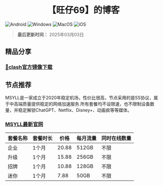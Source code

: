<h1 align="center">【旺仔69】的博客</h1>

![Android](https://img.shields.io/badge/安卓-Android-brightgreen)
![Windows](https://img.shields.io/badge/微软-Windows-blue)
![MacOS](https://img.shields.io/badge/OS-MacOS-lightgrey)
![iOS](https://img.shields.io/badge/苹果-iOS-red)
> ****最后更新时间：**** 2025年03月03日
## 精品分享
### [🚀clash官方镜像下载](https://github.com/wangzai69/ClashX)


## 节点推荐
MSYLL是一家成立于2020年稳定机场，性价比很高，节点采用的是SS协议，属于中高端质量提供稳定的网络加速服务.所有套餐均不设限速，也不限制设备数量，并稳定解锁ChatGPT、Netflix、Disney+、动画疯等等媒体。
### [MSYLL最新官网](https://122677.top)

| 套餐名称 | 套餐时长 | 价格       | 每月流量    | 同时在线数量 |
|--------|---------|------------|------------|------------|
| 企业    | 1个月    |  20.88    | 512GB      |    不限     |
| 升级    | 1个月    |  15.88    | 256GB      |    不限     |
| 招牌    | 1个月    |  10.88    | 128GB      |    不限     |
| 迷你    | 1个月    |  7.88     | 50GB      |    不限     |
<br>
